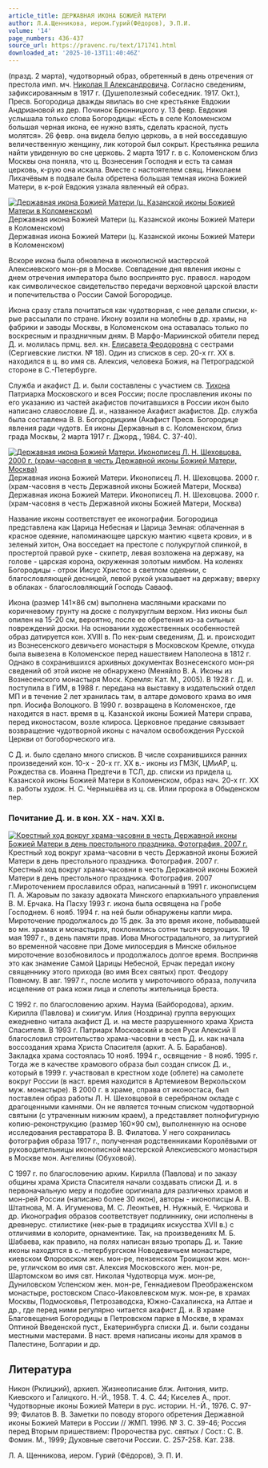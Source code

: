 ```yaml
---
article_title: ДЕРЖАВНАЯ ИКОНА БОЖИЕЙ МАТЕРИ
author: Л.А.Щенникова, иером.Гурий(Фёдоров), Э.П.И.
volume: '14'
page_numbers: 436-437
source_url: https://pravenc.ru/text/171741.html
downloaded_at: '2025-10-13T11:40:46Z'
---
```


(празд. 2 марта), чудотворный образ, обретенный в день отречения от престола имп. мч. [Николая II Александровича](<https://pravenc.ru/text/Николай II Александрович.html>). Согласно сведениям, зафиксированным в 1917 г. (Душеполезный собеседник. 1917. Окт.), Пресв. Богородица дважды явилась во сне крестьянке Евдокии Андриановой из дер. Починок Бронницкого у. 13 февр. Евдокия услышала только слова Богородицы: «Есть в селе Коломенском большая черная икона, ее нужно взять, сделать красной, пусть молятся». 26 февр. она видела белую церковь, а в ней восседавшую величественную женщину, лик которой был сокрыт. Крестьянка решила найти увиденную во сне церковь. 2 марта 1917 г. в с. Коломенском близ Москвы она поняла, что ц. Вознесения Господня и есть та самая церковь, к-рую она искала. Вместе с настоятелем свящ. Николаем Лихачёвым в подвале была обретена большая темная икона Божией Матери, в к-рой Евдокия узнала явленный ей образ.

[![Державная икона Божией Матери (ц. Казанской иконы Божией Матери в Коломенском)](https://pravenc.ru/data/273/478/1234/i200.jpg "Кликните для увеличения картинки")](https://pravenc.ru/data/273/478/1234/i400.jpg)Державная икона Божией Матери (ц. Казанской иконы Божией Матери в Коломенском)  
Державная икона Божией Матери (ц. Казанской иконы Божией Матери в Коломенском)

Вскоре икона была обновлена в иконописной мастерской Алексиевского мон-ря в Москве. Совпадение дня явления иконы с днем отречения императора было воспринято рус. правосл. народом как символическое свидетельство передачи верховной царской власти и попечительства о России Самой Богородице.

Икона сразу стала почитаться как чудотворная, с нее делали списки, к-рые рассылали по стране. Икону возили на молебны в др. храмы, на фабрики и заводы Москвы, в Коломенском она оставалась только по воскресным и праздничным дням. В Марфо-Мариинской обители перед Д. и. молилась прмц. вел. кн. [Елисавета Феодоровна](<https://pravenc.ru/text/Елисавета Феодоровна.html>) с сестрами (Сергиевские листки. № 18). Один из списков в сер. 20-х гг. XX в. находился в ц. во имя св. Алексия, человека Божия, на Петроградской стороне в С.-Петербурге.

Служба и акафист Д. и. были составлены с участием св. [Тихона](https://pravenc.ru/text/Тихон.html) Патриарха Московского и всея России; после прославления иконы по его указанию из частей акафистов почитавшихся в России икон было написано славословие Д. и., названное Акафист акафистов. Др. служба была составлена В. В. Богородицким (Акафист Пресв. Богородице явления ради чудотв. Ея иконы Державныя в с. Коломенском, близ града Москвы, 2 марта 1917 г. Джорд., 1984. С. 37-40).

[![Державная икона Божией Матери. Иконописец Л. Н. Шеховцова. 2000 г. (храм-часовня в честь Державной иконы Божией Матери, Москва)](https://pravenc.ru/data/861/478/1234/i200.jpg "Кликните для увеличения картинки")](https://pravenc.ru/data/861/478/1234/i400.jpg)Державная икона Божией Матери. Иконописец Л. Н. Шеховцова. 2000 г. (храм-часовня в честь Державной иконы Божией Матери, Москва)  
Державная икона Божией Матери. Иконописец Л. Н. Шеховцова. 2000 г. (храм-часовня в честь Державной иконы Божией Матери, Москва)

Название иконы соответствует ее иконографии. Богородица представлена как Царица Небесная и Царица Земная: облаченная в красное одеяние, напоминающее царскую мантию «цвета крови», и в зеленый хитон, Она восседает на престоле с полукруглой спинкой, в простертой правой руке - скипетр, левая возложена на державу, на голове - царская корона, окруженная золотым нимбом. На коленях Богородицы - отрок Иисус Христос в светлом одеянии, с благословляющей десницей, левой рукой указывает на державу; вверху в облаках - благословляющий Господь Саваоф.

Икона (размер 141×86 см) выполнена масляными красками по коричневому грунту на доске с полукруглым верхом. Низ иконы был опилен на 15-20 см, вероятно, после ее обретения из-за сильных повреждений доски. На основании художественных особенностей образ датируется кон. XVIII в. По нек-рым сведениям, Д. и. происходит из Вознесенского девичьего монастыря в Московском Кремле, откуда была вывезена в Коломенское перед нашествием Наполеона в 1812 г. Однако в сохранившихся архивных документах Вознесенского мон-ря сведений об этой иконе не обнаружено (Меняйло В. А. Иконы из Вознесенского монастыря Моск. Кремля: Кат. М., 2005). В 1928 г. Д. и. поступила в ГИМ, в 1988 г. передана на выставку в издательский отдел МП и в течение 2 лет хранилась там, в алтаре домового храма во имя прп. Иосифа Волоцкого. В 1990 г. возвращена в Коломенское, где находится в наст. время в ц. Казанской иконы Божией Матери справа, перед иконостасом, возле клироса. Церковное предание связывает возвращение чудотворной иконы с началом освобождения Русской Церкви от богоборческого ига.

С Д. и. было сделано много списков. В числе сохранившихся ранних произведений кон. 10-х - 20-х гг. XX в.- иконы из ГМЗК, ЦМиАР, ц. Рождества св. Иоанна Предтечи в ТСЛ, др. списки из придела ц. Казанской иконы Божией Матери в Коломенском, образ нач. 20-х гг. XX в. работы худож. Н. С. Чернышёва из ц. св. Илии пророка в Обыденском пер.

### Почитание Д. и. в кон. XX - нач. XXI в.

[![Крестный ход вокруг храма-часовни в честь Державной иконы Божией Матери в день престольного праздника. Фотография. 2007 г.](https://pravenc.ru/data/866/478/1234/i200.jpg "Кликните для увеличения картинки")](https://pravenc.ru/data/866/478/1234/i400.jpg)Крестный ход вокруг храма-часовни в честь Державной иконы Божией Матери в день престольного праздника. Фотография. 2007 г.  
Крестный ход вокруг храма-часовни в честь Державной иконы Божией Матери в день престольного праздника. Фотография. 2007 г.Мироточением прославился образ, написанный в 1991 г. иконописцем П. А. Жаровым по заказу адвоката Минского епархиального управления В. М. Ерчака. На Пасху 1993 г. икона была освящена на Гробе Господнем. 6 нояб. 1994 г. на ней были обнаружены капли мира. Мироточение продолжалось до 15 дек. За это время иконе, побывавшей во мн. храмах и монастырях, поклонились сотни тысяч верующих. 19 мая 1997 г., в день памяти прав. Иова Многострадального, за литургией во временной часовне при Доме милосердия в Минске обильное мироточение возобновилось и продолжалось долгое время. Восприняв это как знамение Самой Царицы Небесной, Ерчак передал икону священнику этого прихода (во имя Всех святых) прот. Феодору Повному. В авг. 1997 г., после молитв у мироточивого образа, получила исцеление от рака кожи лица и слепоты жительница Бреста.

С 1992 г. по благословению архим. Наума (Байбородова), архим. Кирилла (Павлова) и схиигум. Илия (Ноздрина) группа верующих ежедневно читала акафист Д. и. на месте разрушенного храма Христа Спасителя. В 1993 г. Патриарх Московский и всея Руси Алексий II благословил строительство храма-часовни в честь Д. и. как начала воссоздания храма Христа Спасителя (архит. А. Б. Барабанов). Закладка храма состоялась 10 нояб. 1994 г., освящение - 8 нояб. 1995 г. Тогда же в качестве храмового образа был создан список Д. и., который в 1999 г. участвовал в крестном ходе (облете) на самолете вокруг России (в наст. время находится в Артемиевом Веркольском муж. монастыре). В 2000 г. в храме, справа от иконостаса, был поставлен образ работы Л. Н. Шеховцовой в серебряном окладе с драгоценными камнями. Он не является точным списком чудотворной святыни (с утраченным нижним краем), а представляет полнофигурную копию-реконструкцию (размер 160×90 см), выполненную на основе исследования реставратора В. В. Филатова. У него сохранилась фотография образа 1917 г., полученная родственниками Королёвыми от руководительницы иконописной мастерской Алексиевского монастыря в Москве мон. Ангелины (Обуховой).

С 1997 г. по благословению архим. Кирилла (Павлова) и по заказу общины храма Христа Спасителя начали создавать списки Д. и. в первоначальную меру и подобие оригинала для различных храмов и мон-рей России (написано более 30 икон), авторы - иконописцы А. В. Штатнова, М. А. Игуменова, М. С. Леонтьев, Н. Нужный, Е. Чиркова и др. Иконография образов соответствует подлиннику, они исполнены в древнерус. стилистике (нек-рые в традициях искусства XVII в.) с отличиями в колорите, орнаментике. Так, на произведениях М. Б. Шабаева, как правило, на полях написан вязью тропарь Д. и. Такие иконы находятся в с.-петербургском Новодевичьем монастыре, киевском Флоровском жен. мон-ре, пензенском Троицком жен. мон-ре, угличском во имя свт. Алексия Московского жен. мон-ре, Шартомском во имя свт. Николая Чудотворца муж. мон-ре, Дуниловском Успенском жен. мон-ре, Геннадиевом Преображенском монастыре, ростовском Спасо-Иаковлевском муж. мон-ре, в храмах Москвы, Подмосковья, Петрозаводска, Южно-Сахалинска, на Алтае и др., где перед ними регулярно читается акафист Д. и. В храме Благовещения Богородицы в Петровском парке в Москве, в храмах Оптиной Введенской пуст., Екатеринбурга списки Д. и. были созданы местными мастерами. В наст. время написаны иконы для храмов в Палестине, Болгарии и др.

## Литература

Никон (Рклицкий), архиеп. Жизнеописание блж. Антония, митр. Киевского и Галицкого. Н.-Й., 1958. Т. 4. С. 44; Киселев А., прот. Чудотворные иконы Божией Матери в рус. истории. Н.-Й., 1976. С. 97-99; Филатов В. В. Заметки по поводу второго обретения Державной иконы Божией Матери в России // ЖМП. 1996. № 3. С. 39-46; Россия перед Вторым пришествием: Пророчества рус. святых / Сост.: С. В. Фомин. М., 1999; Духовные светочи России. С. 257-258. Кат. 238.

Л. А. Щенникова, иером. Гурий (Фёдоров), Э. П. И.
